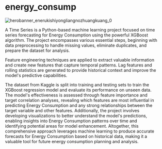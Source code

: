 # energy_consump
![herobanner_enerukishiyongliangnozhuangkuang_0](https://github.com/chrisjcroall/energy_comsump/assets/126267745/e57ae2f1-f746-4a7c-9f27-2da2b0a31da6)

A Time Series is a Python-based machine learning project focused on time series forecasting for Energy Consumption using the powerful XGBoost algorithm. The project encompasses various essential steps, beginning with data preprocessing to handle missing values, eliminate duplicates, and prepare the dataset for analysis.

Feature engineering techniques are applied to extract valuable information and create new features that capture temporal patterns. Lag features and rolling statistics are generated to provide historical context and improve the model's predictive capabilities.

The dataset from Kaggle is split into training and testing sets to train the XGBoost regression model and evaluate its performance on unseen data. The model's effectiveness is assessed through feature importance and target correlation analyses, revealing which features are most influential in predicting Energy Consumption and any strong relationships between the target variable and other features. Additionally, the project involves developing visualizations to better understand the model's predictions, enabling insights into Energy Consumption patterns over time and identifying potential areas for model enhancement. Altogether, this comprehensive approach leverages machine learning to produce accurate forecasts for Energy Consumption based on historical data, making it a valuable tool for future energy consumption planning and analysis.
